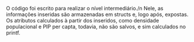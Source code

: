 O código foi escrito para realizar o nível intermediário./n
Nele, as informações inseridas são armazenadas em structs e, logo após, expostas.
Os atributos calculados à partir dos inseridos, como densidade populacional e PIP per capta, todavia, não são salvos, e sim calculados no printf.
